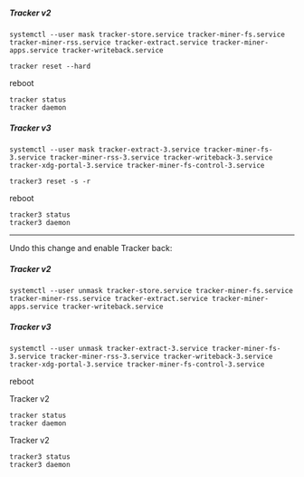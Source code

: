 ##### Tracker v2 #####
```
systemctl --user mask tracker-store.service tracker-miner-fs.service tracker-miner-rss.service tracker-extract.service tracker-miner-apps.service tracker-writeback.service
```

```
tracker reset --hard
```

reboot

```
tracker status
tracker daemon
```

##### Tracker v3 #####
```
systemctl --user mask tracker-extract-3.service tracker-miner-fs-3.service tracker-miner-rss-3.service tracker-writeback-3.service tracker-xdg-portal-3.service tracker-miner-fs-control-3.service
```

```
tracker3 reset -s -r
```

reboot

```
tracker3 status
tracker3 daemon
```

___

Undo this change and enable Tracker back:

##### Tracker v2 #####
```
systemctl --user unmask tracker-store.service tracker-miner-fs.service tracker-miner-rss.service tracker-extract.service tracker-miner-apps.service tracker-writeback.service
```

##### Tracker v3 #####
```
systemctl --user unmask tracker-extract-3.service tracker-miner-fs-3.service tracker-miner-rss-3.service tracker-writeback-3.service tracker-xdg-portal-3.service tracker-miner-fs-control-3.service
```

reboot

Tracker v2
```
tracker status
tracker daemon
```

Tracker v2
```
tracker3 status
tracker3 daemon
```